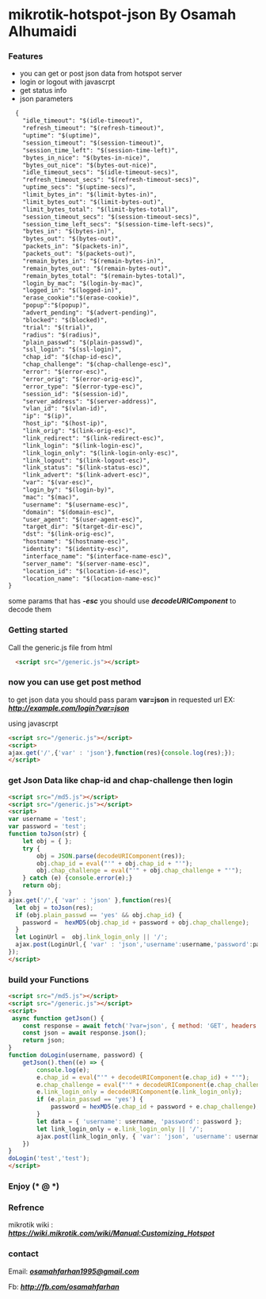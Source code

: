 # mikrotik-hotspot-json By Osamah Alhumaidi

### Features
- you can get or post json data from hotspot server
- login or logout with javascrpt
- get status info
- json parameters
```html
  {
    "idle_timeout": "$(idle-timeout)",
    "refresh_timeout": "$(refresh-timeout)",
    "uptime": "$(uptime)",
    "session_timeout": "$(session-timeout)",
    "session_time_left": "$(session-time-left)",
    "bytes_in_nice": "$(bytes-in-nice)",
    "bytes_out_nice": "$(bytes-out-nice)",
    "idle_timeout_secs": "$(idle-timeout-secs)",
    "refresh_timeout_secs": "$(refresh-timeout-secs)",
    "uptime_secs": "$(uptime-secs)",
    "limit_bytes_in": "$(limit-bytes-in)",
    "limit_bytes_out": "$(limit-bytes-out)",
    "limit_bytes_total": "$(limit-bytes-total)",
    "session_timeout_secs": "$(session-timeout-secs)",
    "session_time_left_secs": "$(session-time-left-secs)",
    "bytes_in": "$(bytes-in)",
    "bytes_out": "$(bytes-out)",
    "packets_in": "$(packets-in)",
    "packets_out": "$(packets-out)",
    "remain_bytes_in": "$(remain-bytes-in)",
    "remain_bytes_out": "$(remain-bytes-out)",
    "remain_bytes_total": "$(remain-bytes-total)",
    "login_by_mac": "$(login-by-mac)",
    "logged_in": "$(logged-in)",
    "erase_cookie":"$(erase-cookie)",
    "popup":"$(popup)",
    "advert_pending": "$(advert-pending)",
    "blocked": "$(blocked)",
    "trial": "$(trial)",
    "radius": "$(radius)",
    "plain_passwd": "$(plain-passwd)",
    "ssl_login": "$(ssl-login)",
    "chap_id": "$(chap-id-esc)",
    "chap_challenge": "$(chap-challenge-esc)",
    "error": "$(error-esc)",
    "error_orig": "$(error-orig-esc)",
    "error_type": "$(error-type-esc)",
    "session_id": "$(session-id)",
    "server_address": "$(server-address)",
    "vlan_id": "$(vlan-id)",
    "ip": "$(ip)",
    "host_ip": "$(host-ip)",
    "link_orig": "$(link-orig-esc)",
    "link_redirect": "$(link-redirect-esc)",
    "link_login": "$(link-login-esc)",
    "link_login_only": "$(link-login-only-esc)",
    "link_logout": "$(link-logout-esc)",
    "link_status": "$(link-status-esc)",
    "link_advert": "$(link-advert-esc)",
    "var": "$(var-esc)",
    "login_by": "$(login-by)",
    "mac": "$(mac)",
    "username": "$(username-esc)",
    "domain": "$(domain-esc)",
    "user_agent": "$(user-agent-esc)",
    "target_dir": "$(target-dir-esc)",
    "dst": "$(link-orig-esc)",
    "hostname": "$(hostname-esc)",
    "identity": "$(identity-esc)",
    "interface_name": "$(interface-name-esc)",
    "server_name": "$(server-name-esc)",
    "location_id": "$(location-id-esc)",
    "location_name": "$(location-name-esc)"
}
```
some params that has ***-esc***
you should use ***decodeURIComponent***  to decode them

### Getting started

Call the generic.js file from html 

```html
  <script src="/generic.js"></script>
```
### now you can use get post method 

to get json data you should pass param **var=json** in requested url EX: ***http://example.com/login?var=json***

using javascrpt 
```html
<script src="/generic.js"></script>
<script>
ajax.get('/',{'var' : 'json'},function(res){console.log(res);});
</script>
```


### get Json Data like chap-id and chap-challenge then login 

```html
<script src="/md5.js"></script>
<script src="/generic.js"></script>
<script>
var username = 'test';
var password = 'test';
function toJson(str) {
    let obj = { };
    try {
        obj = JSON.parse(decodeURIComponent(res));
        obj.chap_id = eval("'" + obj.chap_id + "'");
        obj.chap_challenge = eval("'" + obj.chap_challenge + "'");
    } catch (e) {console.error(e);}
    return obj;
}
ajax.get('/',{ 'var' : 'json' },function(res){
  let obj = toJson(res);
  if (obj.plain_passwd == 'yes' && obj.chap_id) {
    password =  hexMD5(obj.chap_id + password + obj.chap_challenge);
  }
  let LoginUrl =  obj.link_login_only || '/';
  ajax.post(LoginUrl,{ 'var' : 'json','username':username,'password':password } ,function(res){console.log(res);});
});
</script>
```
### build your Functions

```html
<script src="/md5.js"></script>
<script src="/generic.js"></script>
<script>
 async function getJson() {
    const response = await fetch('?var=json', { method: 'GET', headers: { "Content-Type": "application/json" } });
    const json = await response.json();
    return json;
}
function doLogin(username, password) {
    getJson().then((e) => {
        console.log(e);
        e.chap_id = eval("'" + decodeURIComponent(e.chap_id) + "'");
        e.chap_challenge = eval("'" + decodeURIComponent(e.chap_challenge) + "'");
        e.link_login_only = decodeURIComponent(e.link_login_only);
        if (e.plain_passwd == 'yes') {
            password = hexMD5(e.chap_id + password + e.chap_challenge);
        }
        let data = { 'username': username, 'password': password };
        let link_login_only = e.link_login_only || '/';
        ajax.post(link_login_only, { 'var': 'json', 'username': username, 'password': password }, function (res) { console.log(res); });
    })
}
doLogin('test','test');
</script>
```
### Enjoy (* @ *)


### Refrence
 mikrotik wiki : ***https://wiki.mikrotik.com/wiki/Manual:Customizing_Hotspot***

### contact 
Email: ***osamahfarhan1995@gmail.com***

Fb: ***http://fb.com/osamahfarhan***

